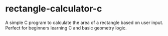 # rectangle-calculator-c
A simple C program to calculate the area of a rectangle based on user input. Perfect for beginners learning C and basic geometry logic.
